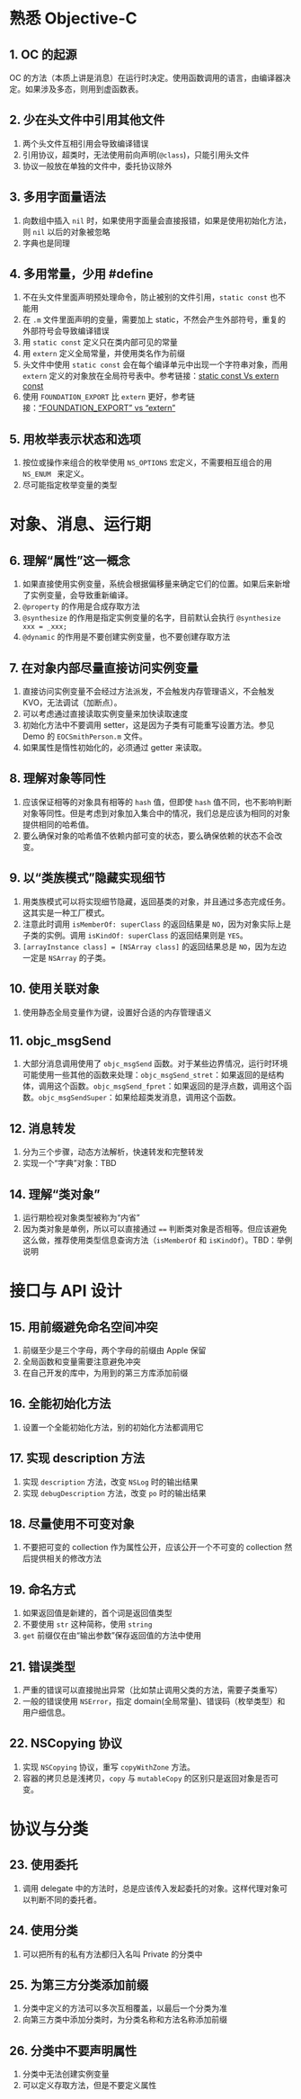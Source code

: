 # 熟悉 Objective-C

## 1. OC 的起源

OC 的方法（本质上讲是消息）在运行时决定。使用函数调用的语言，由编译器决定。如果涉及多态，则用到虚函数表。

## 2. 少在头文件中引用其他文件

1. 两个头文件互相引用会导致编译错误
2. 引用协议，超类时，无法使用前向声明(`@class`)，只能引用头文件
3. 协议一般放在单独的文件中，委托协议除外

## 3. 多用字面量语法

1. 向数组中插入 `nil` 时，如果使用字面量会直接报错，如果是使用初始化方法，则 `nil` 以后的对象被忽略
2. 字典也是同理

## 4. 多用常量，少用 #define

1. 不在头文件里面声明预处理命令，防止被别的文件引用，`static const` 也不能用
2. 在 `.m` 文件里面声明的变量，需要加上 static，不然会产生外部符号，重复的外部符号会导致编译错误
3. 用 `static const` 定义只在类内部可见的常量
4. 用 `extern` 定义全局常量，并使用类名作为前缀
5. 头文件中使用 `static const` 会在每个编译单元中出现一个字符串对象，而用 `extern` 定义的对象放在全局符号表中。参考链接：[static const Vs extern const](http://stackoverflow.com/questions/23652665/static-const-vs-extern-const)
6. 使用 `FOUNDATION_EXPORT` 比 `extern` 更好，参考链接：[“FOUNDATION_EXPORT” vs “extern”](http://stackoverflow.com/questions/10953221/foundation-export-vs-extern)

## 5. 用枚举表示状态和选项

1. 按位或操作来组合的枚举使用 `NS_OPTIONS` 宏定义，不需要相互组合的用 `NS_ENUM ` 来定义。
2. 尽可能指定枚举变量的类型   

# 对象、消息、运行期

## 6. 理解“属性”这一概念

1. 如果直接使用实例变量，系统会根据偏移量来确定它们的位置。如果后来新增了实例变量，会导致重新编译。
2. `@property` 的作用是合成存取方法
3. `@synthesize` 的作用是指定实例变量的名字，目前默认会执行 `@synthesize xxx = _xxx;`
4. `@dynamic` 的作用是不要创建实例变量，也不要创建存取方法
          
## 7. 在对象内部尽量直接访问实例变量

1. 直接访问实例变量不会经过方法派发，不会触发内存管理语义，不会触发 KVO，无法调试（加断点）。
2. 可以考虑通过直接读取实例变量来加快读取速度
3. 初始化方法中不要调用 setter，这是因为子类有可能重写设置方法。参见 Demo 的 `EOCSmithPerson.m` 文件。
4. 如果属性是惰性初始化的，必须通过 getter 来读取。

## 8. 理解对象等同性

1. 应该保证相等的对象具有相等的 `hash` 值，但即使 `hash` 值不同，也不影响判断对象等同性。但是考虑到对象加入集合中的情况，我们总是应该为相同的对象提供相同的哈希值。
2. 要么确保对象的哈希值不依赖内部可变的状态，要么确保依赖的状态不会改变。

## 9. 以“类族模式”隐藏实现细节

1. 用类族模式可以将实现细节隐藏，返回基类的对象，并且通过多态完成任务。这其实是一种工厂模式。
2. 注意此时调用 `isMemberOf: superClass` 的返回结果是 `NO`，因为对象实际上是子类的实例。调用 `isKindOf: superClass` 的返回结果则是 `YES`。
3. `[arrayInstance class] = [NSArray class]` 的返回结果总是 `NO`，因为左边一定是 `NSArray` 的子类。

## 10. 使用关联对象

1. 使用静态全局变量作为键，设置好合适的内存管理语义

## 11. objc_msgSend

1. 大部分消息调用使用了 `objc_msgSend` 函数。对于某些边界情况，运行时环境可能使用一些其他的函数来处理：`objc_msgSend_stret`：如果返回的是结构体，调用这个函数。`objc_msgSend_fpret`：如果返回的是浮点数，调用这个函数。`objc_msgSendSuper`：如果给超类发消息，调用这个函数。

## 12. 消息转发

1. 分为三个步骤，动态方法解析，快速转发和完整转发
2. 实现一个“字典”对象：TBD

## 14. 理解“类对象”

1. 运行期检视对象类型被称为“内省”
2. 因为类对象是单例，所以可以直接通过 `==` 判断类对象是否相等。但应该避免这么做，推荐使用类型信息查询方法（`isMemberOf` 和 `isKindOf`）。TBD：举例说明

# 接口与 API 设计

## 15. 用前缀避免命名空间冲突

1. 前缀至少是三个字母，两个字母的前缀由 Apple 保留
2. 全局函数和变量需要注意避免冲突
3. 在自己开发的库中，为用到的第三方库添加前缀

## 16. 全能初始化方法

1. 设置一个全能初始化方法，别的初始化方法都调用它

## 17. 实现 description 方法

1. 实现 `description` 方法，改变 `NSLog` 时的输出结果
2. 实现 `debugDescription` 方法，改变 `po` 时的输出结果

## 18. 尽量使用不可变对象

1. 不要把可变的 collection 作为属性公开，应该公开一个不可变的 collection 然后提供相关的修改方法

## 19. 命名方式

1. 如果返回值是新建的，首个词是返回值类型
2. 不要使用 `str` 这种简称，使用 `string`
3. `get` 前缀仅在由“输出参数”保存返回值的方法中使用

## 21. 错误类型

1. 严重的错误可以直接抛出异常（比如禁止调用父类的方法，需要子类重写）
2. 一般的错误使用 `NSError`，指定 domain(全局常量)、错误码（枚举类型）和用户细信息。

## 22. NSCopying 协议

1. 实现 `NSCopying` 协议，重写 `copyWithZone` 方法。
2. 容器的拷贝总是浅拷贝，`copy` 与 `mutableCopy` 的区别只是返回对象是否可变。

# 协议与分类

## 23. 使用委托

1. 调用 delegate 中的方法时，总是应该传入发起委托的对象。这样代理对象可以判断不同的委托者。

## 24. 使用分类

1. 可以把所有的私有方法都归入名叫 Private 的分类中

## 25. 为第三方分类添加前缀

1. 分类中定义的方法可以多次互相覆盖，以最后一个分类为准
2. 向第三方类中添加分类时，为分类名称和方法名称添加前缀

## 26. 分类中不要声明属性

1. 分类中无法创建实例变量
2. 可以定义存取方法，但是不要定义属性


